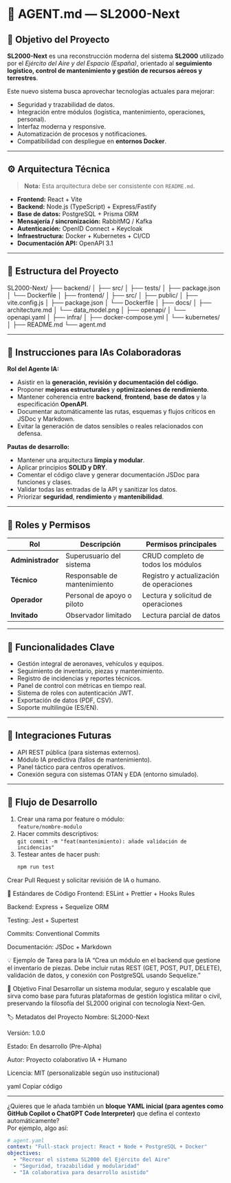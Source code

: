 # 🧠 AGENT.md — SL2000-Next

## 🎯 Objetivo del Proyecto

**SL2000-Next** es una reconstrucción moderna del sistema **SL2000** utilizado por el *Ejército del Aire y del Espacio (España)*, orientado al **seguimiento logístico, control de mantenimiento y gestión de recursos aéreos y terrestres**.

Este nuevo sistema busca aprovechar tecnologías actuales para mejorar:
- Seguridad y trazabilidad de datos.
- Integración entre módulos (logística, mantenimiento, operaciones, personal).
- Interfaz moderna y responsive.
- Automatización de procesos y notificaciones.
- Compatibilidad con despliegue en **entornos Docker**.

---

## ⚙️ Arquitectura Técnica
> **Nota:** Esta arquitectura debe ser consistente con `README.md`.

- **Frontend:** React + Vite
- **Backend:** Node.js (TypeScript) + Express/Fastify
- **Base de datos:** PostgreSQL + Prisma ORM
- **Mensajería / sincronización:** RabbitMQ / Kafka
- **Autenticación:** OpenID Connect + Keycloak
- **Infraestructura:** Docker + Kubernetes + CI/CD
- **Documentación API:** OpenAPI 3.1

---

## 🧩 Estructura del Proyecto

SL2000-Next/
├── backend/
│ ├── src/
│ ├── tests/
│ ├── package.json
│ └── Dockerfile
│
├── frontend/
│ ├── src/
│ ├── public/
│ ├── vite.config.js
│ ├── package.json
│ └── Dockerfile
│
├── docs/
│ ├── architecture.md
│ └── data_model.png
│
├── openapi/
│ └── openapi.yaml
│
├── infra/
│ ├── docker-compose.yml
│ └── kubernetes/
│
├── README.md
└── agent.md

---

## 🤖 Instrucciones para IAs Colaboradoras

**Rol del Agente IA:**
- Asistir en la **generación, revisión y documentación del código.**
- Proponer **mejoras estructurales** y **optimizaciones de rendimiento**.
- Mantener coherencia entre **backend**, **frontend**, **base de datos** y la especificación **OpenAPI**.
- Documentar automáticamente las rutas, esquemas y flujos críticos en JSDoc y Markdown.
- Evitar la generación de datos sensibles o reales relacionados con defensa.

**Pautas de desarrollo:**
- Mantener una arquitectura **limpia y modular**.
- Aplicar principios **SOLID y DRY**.
- Comentar el código clave y generar documentación JSDoc para funciones y clases.
- Validar todas las entradas de la API y sanitizar los datos.
- Priorizar **seguridad**, **rendimiento** y **mantenibilidad**.

---

## 🔐 Roles y Permisos

| Rol | Descripción | Permisos principales |
|-----|--------------|----------------------|
| **Administrador** | Superusuario del sistema | CRUD completo de todos los módulos |
| **Técnico** | Responsable de mantenimiento | Registro y actualización de operaciones |
| **Operador** | Personal de apoyo o piloto | Lectura y solicitud de operaciones |
| **Invitado** | Observador limitado | Lectura parcial de datos |

---

## 🧠 Funcionalidades Clave

- Gestión integral de aeronaves, vehículos y equipos.
- Seguimiento de inventario, piezas y mantenimiento.
- Registro de incidencias y reportes técnicos.
- Panel de control con métricas en tiempo real.
- Sistema de roles con autenticación JWT.
- Exportación de datos (PDF, CSV).
- Soporte multilingüe (ES/EN).

---

## 🧩 Integraciones Futuras

- API REST pública (para sistemas externos).
- Módulo IA predictiva (fallos de mantenimiento).
- Panel táctico para centros operativos.
- Conexión segura con sistemas OTAN y EDA (entorno simulado).

---

## 🧭 Flujo de Desarrollo

1. Crear una rama por feature o módulo:  
   `feature/nombre-modulo`
2. Hacer commits descriptivos:  
   `git commit -m "feat(mantenimiento): añade validación de incidencias"`
3. Testear antes de hacer push:
   ```bash
   npm run test
Crear Pull Request y solicitar revisión de IA o humano.

📘 Estándares de Código
Frontend: ESLint + Prettier + Hooks Rules

Backend: Express + Sequelize ORM

Testing: Jest + Supertest

Commits: Conventional Commits

Documentación: JSDoc + Markdown

💡 Ejemplo de Tarea para la IA
“Crea un módulo en el backend que gestione el inventario de piezas.
Debe incluir rutas REST (GET, POST, PUT, DELETE), validación de datos,
y conexión con PostgreSQL usando Sequelize.”

🚀 Objetivo Final
Desarrollar un sistema modular, seguro y escalable que sirva como base para futuras plataformas de gestión logística militar o civil, preservando la filosofía del SL2000 original con tecnología Next-Gen.

🏷️ Metadatos del Proyecto
Nombre: SL2000-Next

Versión: 1.0.0

Estado: En desarrollo (Pre-Alpha)

Autor: Proyecto colaborativo IA + Humano

Licencia: MIT (personalizable según uso institucional)

yaml
Copiar código

---

¿Quieres que le añada también un **bloque YAML inicial (para agentes como GitHub Copilot o ChatGPT Code Interpreter)** que defina el contexto automáticamente?  
Por ejemplo, algo así:

```yaml
# agent.yaml
context: "Full-stack project: React + Node + PostgreSQL + Docker"
objectives:
  - "Recrear el sistema SL2000 del Ejército del Aire"
  - "Seguridad, trazabilidad y modularidad"
  - "IA colaborativa para desarrollo asistido"